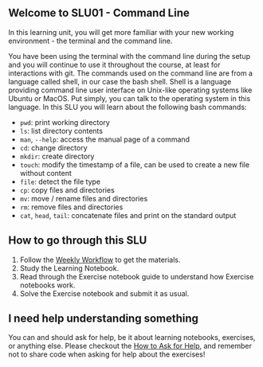 ## Welcome to SLU01 - Command Line

In this learning unit, you will get more familiar with your new working environment - the terminal and the command line.

You have been using the terminal with the command line during the setup and you will continue to use it throughout the course, at least for interactions with git. The commands used on the command line are from a language called shell, in our case the bash shell. Shell is a language providing command line user interface on Unix-like operating systems like Ubuntu or MacOS. Put simply, you can talk to the operating system in this language. In this SLU you will learn about the following bash commands:

- `pwd`: print working directory
- `ls`: list directory contents
- `man`, `--help`: access the manual page of a command
- `cd`: change directory
- `mkdir`: create directory
- `touch`: modify the timestamp of a file, can be used to create a new file without content
- `file`: detect the file type
- `cp`: copy files and directories
- `mv`: move / rename files and directories
- `rm`: remove files and directories
- `cat`, `head`, `tail`: concatenate files and print on the standard output

## How to go through this SLU

1. Follow the [Weekly Workflow](https://github.com/LDSSA/ds-prep-course-2025/blob/main/docs/weekly-workflow.md) to get the materials.
1. Study the Learning Notebook.
1. Read through the Exercise notebook guide to understand how Exercise notebooks work.
1. Solve the Exercise notebook and submit it as usual.

## I need help understanding something

You can and should ask for help, be it about learning notebooks, exercises, or anything else. Please checkout the [How to Ask for Help](https://github.com/LDSSA/ds-prep-course-2025/blob/main/docs/slack.md), and remember not to share code when asking for help about the exercises!
